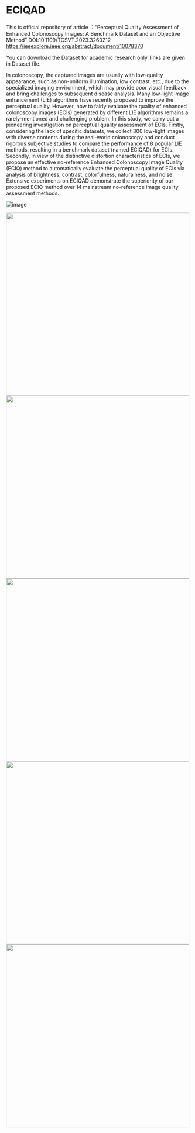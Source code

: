 # ECIQAD
This is official repository of article ：“Perceptual Quality Assessment of Enhanced Colonoscopy Images: A Benchmark Dataset and an Objective Method” DOI:10.1109/TCSVT.2023.3260212
https://ieeexplore.ieee.org/abstract/document/10078370

You can download the Dataset for academic research only.
links are given in Dataset file.

In colonoscopy, the captured images are usually with low-quality appearance, such as non-uniform illumination, low contrast, etc., due to the specialized imaging environment, which may provide poor visual feedback and bring challenges to subsequent disease analysis. Many low-light image enhancement (LIE) algorithms have recently proposed to improve the perceptual quality. However, how to fairly evaluate the quality of enhanced colonoscopy images (ECIs) generated by different LIE algorithms remains a rarely-mentioned and challenging problem. In this study, we carry out a pioneering investigation on perceptual quality assessment of ECIs. Firstly, considering the lack of specific datasets, we collect 300 low-light images with diverse contents during the real-world colonoscopy and conduct rigorous subjective studies to compare the performance of 8 popular LIE methods, resulting in a benchmark dataset (named ECIQAD) for ECIs. Secondly, in view of the distinctive distortion characteristics of ECIs, we propose an effective no-reference Enhanced Colonoscopy Image Quality (ECIQ) method to automatically evaluate the perceptual quality of ECIs via analysis of brightness, contrast, colorfulness, naturalness, and noise. Extensive experiments on ECIQAD demonstrate the superiority of our proposed ECIQ method over 14 mainstream no-reference image quality assessment methods.

![image](https://user-images.githubusercontent.com/72659127/232368226-ca6c329b-3b05-46fc-b553-378b54fc8886.png)

<img src="https://user-images.githubusercontent.com/72659127/232368264-a1b8dc1e-5887-4c3d-8549-b66a9f5779d6.png" width="500" />

<img src="https://user-images.githubusercontent.com/72659127/232368277-da12c722-4866-40f3-9e7c-58a1130720df.png" width="500" />

<img src="https://user-images.githubusercontent.com/72659127/232368296-94db194b-0abe-45d6-9f32-e89996d2f142.png" width="500" />

<img src="https://user-images.githubusercontent.com/72659127/232368350-31387e9b-8b3e-4172-a4e6-0bb2e61298b7.png" width="500" />

<img src="https://user-images.githubusercontent.com/72659127/232368374-0e98e1e5-a128-446c-b7b6-e5e4a91ddd2d.png" width="500" />

